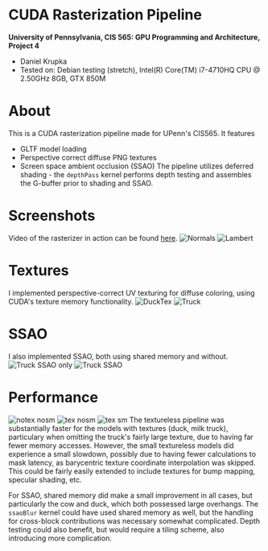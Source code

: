 CUDA Rasterization Pipeline
======================

**University of Pennsylvania, CIS 565: GPU Programming and Architecture, Project 4**

* Daniel Krupka
* Tested on: Debian testing (stretch), Intel(R) Core(TM) i7-4710HQ CPU @ 2.50GHz 8GB, GTX 850M


# About
This is a CUDA rasterization pipeline made for UPenn's CIS565. It features
* GLTF model loading
* Perspective correct diffuse PNG textures
* Screen space ambient occlusion (SSAO)
The pipeline utilizes deferred shading - the `depthPass` kernel performs depth testing and
assembles the G-buffer prior to shading and SSAO.

# Screenshots
Video of the rasterizer in action can be found [here](https://youtu.be/_Y-9eAgICrI).
![Normals](renders/duck-normals.png "Duck Normals")
![Lambert](renders/duck-lambert.png "Duck Lambert")


# Textures
I implemented perspective-correct UV texturing for diffuse coloring, using CUDA's texture memory functionality.
![DuckTex](renders/duck-texture.png "Duck Texture")
![Truck](renders/truck-nossao.png "truck texture")

# SSAO
I also implemented SSAO, both using shared memory and without.
![Truck SSAO only](renders/truck-ssao-only.png "Truck SSAO only")
![Truck SSAO](renders/truck-ssao.png "Truck with ssao")

# Performance
![notex nosm](renders/plt_loc_notex.png "Duck Texture")
![tex nosm](renders/plt_loc_tex.png "Duck Texture")
![tex sm](renders/plt_sm_tex.png "Duck Texture")
The textureless pipeline was substantially faster for the models with textures (duck, milk truck), particulary when omitting the truck's
fairly large texture, due to having far fewer memory accesses. However, the small textureless models did experience a small slowdown, possibly due to having
fewer calculations to mask latency, as barycentric texture coordinate interpolation was skipped. This could be fairly easily extended to include textures for
bump mapping, specular shading, etc.

For SSAO, shared memory did make a small improvement in all cases, but particularly the cow and duck, which both possessed large overhangs. The `ssaoBlur` kernel
could have used shared memory as well, but the handling for cross-block contributions was necessary somewhat complicated. Depth testing could also benefit, but
would require a tiling scheme, also introducing more complication.

